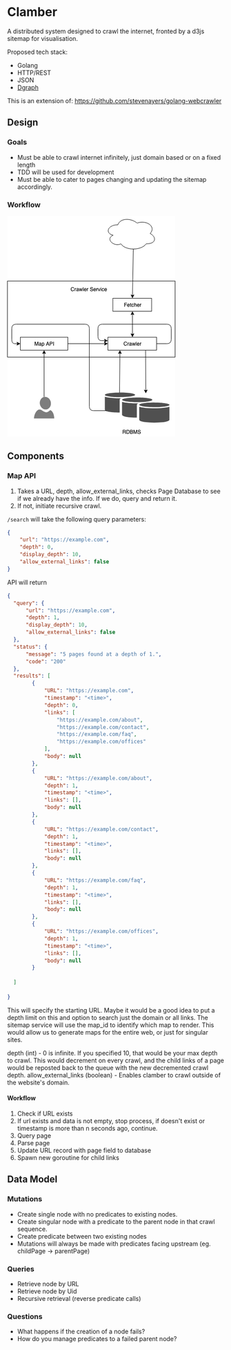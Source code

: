 # Clamber
A distributed system designed to crawl the internet, fronted by a d3js sitemap for visualisation.

Proposed tech stack:
- Golang
- HTTP/REST
- JSON
- [Dgraph](https://dgraph.io)

This is an extension of: https://github.com/stevenayers/golang-webcrawler
## Design

### Goals
- Must be able to crawl internet infinitely, just domain based or on a fixed length
- TDD will be used for development
- Must be able to cater to pages changing and updating the sitemap accordingly.

### Workflow
![app-workflow](docs/imgs/go-clamber-simple.png)


## Components

### Map API
1. Takes a URL, depth, allow_external_links, checks Page Database to see if we already have the info. If we do, query and return it.
2. If not, initiate recursive crawl.

`/search` will take the following query parameters:
```json
{
    "url": "https://example.com",
    "depth": 0,
    "display_depth": 10,
    "allow_external_links": false
}
```
API will return
```json
{
  "query": {
      "url": "https://example.com",
      "depth": 1, 
      "display_depth": 10,
      "allow_external_links": false
  },
  "status": {
      "message": "5 pages found at a depth of 1.",
      "code": "200"
  },
  "results": [
        {
            "URL": "https://example.com",
            "timestamp": "<time>",
            "depth": 0,       
            "links": [
                "https://example.com/about",
                "https://example.com/contact",
                "https://example.com/faq",
                "https://example.com/offices"
            ],
            "body": null 
        },
        {
            "URL": "https://example.com/about",
            "depth": 1,
            "timestamp": "<time>",
            "links": [],
            "body": null
        },
        {
            "URL": "https://example.com/contact",
            "depth": 1,
            "timestamp": "<time>",
            "links": [],
            "body": null
        },
        {
            "URL": "https://example.com/faq",
            "depth": 1,
            "timestamp": "<time>",
            "links": [],
            "body": null
        },
        {
            "URL": "https://example.com/offices",
            "depth": 1,
            "timestamp": "<time>",
            "links": [],
            "body": null
        }
        
  ]
  
}
```
This will specify the starting URL. Maybe it would be a good idea to put a depth limit on this and option to search just the domain or all links. The sitemap service will use the map_id to identify which map to render. This would allow us to generate maps for the entire web, or just for singular sites.

depth (int) - 0 is infinite. If you specified 10, that would be your max depth to crawl. This would decrement on every crawl, and the child links of a page would be reposted back to the queue with the new decremented crawl depth.
allow_external_links (boolean) - Enables clamber to crawl outside of the website's domain.


#### Workflow
1. Check if URL exists
3. If url exists and data is not empty, stop process, if doesn't exist or timestamp is more than n seconds ago, continue.
4. Query page
5. Parse page
6. Update URL record with page field to database
7. Spawn new goroutine for child links



## Data Model

### Mutations
* Create single node with no predicates to existing nodes.
* Create singular node with a predicate to the parent node in that crawl sequence.
* Create predicate between two existing nodes
* Mutations will always be made with predicates facing upstream (eg. childPage -> parentPage)

### Queries
* Retrieve node by URL
* Retrieve node by Uid
* Recursive retrieval (reverse predicate calls)

### Questions
* What happens if the creation of a node fails?
* How do you manage predicates to a failed parent node?